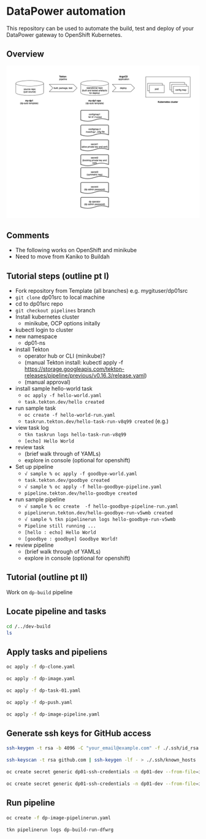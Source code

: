 # DataPower automation

This repository can be used to automate the build, test and deploy of your
DataPower gateway to OpenShift Kubernetes.

## Overview

![diagram1](./docs/images/diagram1.drawio.png)

## Comments

- The following works on OpenShift and minikube
- Need to move from Kaniko to Buildah

## Tutorial steps (outline pt I)

- Fork repository from Template (all branches) e.g. mygituser/dp01src
- `git clone` dp01src to local machine
- cd to dp01src repo
- `git checkout pipelines` branch
- Install kubernetes cluster
  - minikube, OCP options initally
- kubectl login to cluster
- new namespace 
  - dp01-ns
- install Tekton 
  - operator hub or CLI (minikube)?  
  - (manual Tekton install: kubectl apply -f https://storage.googleapis.com/tekton-releases/pipeline/previous/v0.16.3/release.yaml)
  - (manual approval)
- install sample hello-world task
  - `oc apply -f hello-world.yaml`
  - `task.tekton.dev/hello created`
- run sample task
  - `oc create -f hello-world-run.yaml`
  - `taskrun.tekton.dev/hello-task-run-v8q99 created` (e.g.)
- view task log
  - `tkn taskrun logs hello-task-run-v8q99`
  - `[echo] Hello World`
- review task
  - (brief walk through of YAMLs)
  - explore in console (optional for openshift) 
- Set up pipeline
  - `√ sample % oc apply -f goodbye-world.yaml`
  - `task.tekton.dev/goodbye created`
  - `√ sample % oc apply -f hello-goodbye-pipeline.yaml`
  - `pipeline.tekton.dev/hello-goodbye created`
- run sample pipeline
  - `√ sample % oc create  -f hello-goodbye-pipeline-run.yaml`
  - `pipelinerun.tekton.dev/hello-goodbye-run-v5wmb created`
  - `√ sample % tkn pipelinerun logs hello-goodbye-run-v5wmb`
  - `Pipeline still running ...`
  - `[hello : echo] Hello World`
  - `[goodbye : goodbye] Goodbye World!`
- review pipeline
  - (brief walk through of YAMLs) 
  - explore in console (optional for openshift) 

## Tutorial (outline pt II)

Work on `dp-build` pipeline

## Locate pipeline and tasks
```bash
cd /../dev-build
ls
```

## Apply tasks and pipeliens
  
```bash  
oc apply -f dp-clone.yaml
```

```bash
oc apply -f dp-image.yaml
```

```bash
oc apply -f dp-task-01.yaml
```

```bash
oc apply -f dp-push.yaml
```

```bash
oc apply -f dp-image-pipeline.yaml
```

## Generate ssh keys for GitHub access

```bash
ssh-keygen -t rsa -b 4096 -C "your_email@example.com" -f ./.ssh/id_rsa -q -N ""
```

```bash
ssh-keyscan -t rsa github.com | ssh-keygen -lf - > ./.ssh/known_hosts
```

```bash
oc create secret generic dp01-ssh-credentials -n dp01-dev --from-file=id_rsa=./.ssh/id_rsa --from-file=known_hosts=./.ssh/known_hosts --from-file=./.ssh/config --dry-run=client -o=yaml
```

```bash
oc create secret generic dp01-ssh-credentials -n dp01-dev --from-file=id_rsa=./.ssh/id_rsa --from-file=known_hosts=./.ssh/known_hosts --from-file=./.ssh/config --dry-run=client -o yaml > dp-git-credentials.yaml
```

## Run pipeline

```bash
oc create -f dp-image-pipelinerun.yaml
```

```bash
tkn pipelinerun logs dp-build-run-dfwrg
```
